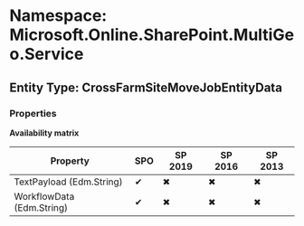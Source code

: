 # Namespace: Microsoft.Online.SharePoint.MultiGeo.Service

## Entity Type: CrossFarmSiteMoveJobEntityData

### Properties

**Availability matrix**

Property | SPO | SP 2019 | SP 2016 | SP 2013
----------|-----|---------|---------|--------
TextPayload (Edm.String) | ✔ | ✖ | ✖ | ✖
WorkflowData (Edm.String) | ✔ | ✖ | ✖ | ✖


